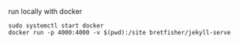 run locally with docker 

```
sudo systemctl start docker
docker run -p 4000:4000 -v $(pwd):/site bretfisher/jekyll-serve
```